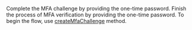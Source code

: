 Complete the MFA challenge by providing the one-time password.
Finish the process of MFA verification by providing the one-time password.
To begin the flow, use [createMfaChallenge](/docs/references/cloud/client-web/account#createMfaChallenge) method.
